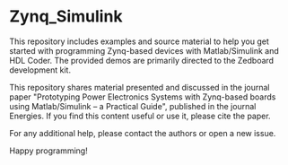 # Zynq_Simulink
This repository includes examples and source material to help you get started with programming Zynq-based devices with Matlab/Simulink and HDL Coder. The provided demos are primarily directed to the Zedboard development kit.

This repository shares material presented and discussed in the journal paper "Prototyping Power Electronics Systems with Zynq-based boards using Matlab/Simulink – a Practical Guide", published in the journal Energies. If you find this content useful or use it, please cite the paper.

For any additional help, please contact the authors or open a new issue.

Happy programming!
